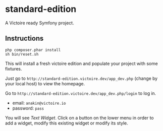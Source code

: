 standard-edition
========

A Victoire ready Symfony project.

## Instructions

```
php composer.phar install
sh bin/reset.sh
```

This will install a fresh victoire edition and populate your project with
some fixtures.

Just go to `http://standard-edition.victoire.dev/app_dev.php` (change by your local host)
to view the homepage.

Go to `http://standard-edition.victoire.dev/app_dev.php/login` to log in.

- email: `anakin@victoire.io`
- password: `pass`

You will see *Text Widget*. Click on a button on the lower menu in order to add a widget, modify this existing
widget or modify its style.
